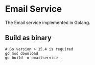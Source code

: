 # Email Service

The Email service implemented in Golang.

## Build as binary

```
# Go version > 15.4 is required
go mod download
go build -o emailservice .
```
